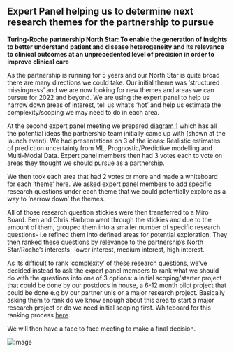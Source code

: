 ## Expert Panel helping us to determine next research themes for the partnership to pursue

**Turing-Roche partnership North Star: To enable the generation of insights to better understand patient and disease heterogeneity and its relevance to clinical outcomes at an unprecedented level of precision in order to improve clinical care**

As the partnership is running for 5 years and our North Star is quite broad there are many directions we could take. Our initial theme was ‘structured missingness’ and we are now looking for new themes and areas we can pursue for 2022 and beyond. We are using the expert panel to help us narrow down areas of interest, tell us what’s ‘hot’ and help us estimate the complexity/scoping we may need to do in each area.

At the second expert panel meeting we prepared [diagram 1](https://github.com/alan-turing-institute/turing-roche-partnership/blob/main/research/expert-panel/Potential%20Project%20ideas%20for%20the%20Turing-Roche%20partnership%20(1).pdf) which has all the potential ideas the partnership team initially came up with (shown at the launch event). We had presentations on 3 of the ideas: Realistic estimates of prediction uncertainty from ML, Prognostic/Predictive modelling and Multi-Modal Data. Expert panel members then had 3 votes each to vote on areas they thought we should pursue as a partnership.

We then took each area that had 2 votes or more and made a whiteboard for each ‘theme’ [here](https://github.com/alan-turing-institute/turing-roche-partnership/blob/main/research/expert-panel/Expert%20Panel%20Whiteboarding-%20specific%20research%20questions%20for%20topics%20and%20ranking.pdf). We asked expert panel members to add specific research questions under each theme that we could potentially explore as a way to ‘narrow down’ the themes.

All of those research question stickies were then transferred to a Miro Board. Ben and Chris Harbron went through the stickies and due to the amount of them, grouped them into a smaller number of specific research questions- i.e refined them into defined areas for potential exploration. They then ranked these questions by relevance to the partnership’s North Star/Roche’s interests- lower interest, medium interest, high interest.

As its difficult to rank ‘complexity’ of these research questions, we’ve decided instead to ask the expert panel members to rank what we should do with the questions into one of 3 options: a initial scoping/starter project that could be done by our postdocs in house, a 6-12 month pilot project that could be done e.g by our partner unis or a major research project. Basically asking them to rank do we know enough about this area to start a major research project or do we need initial scoping first. Whiteboard for this ranking process [here](https://github.com/alan-turing-institute/turing-roche-partnership/blob/main/research/expert-panel/Expert%20Panel%20Whiteboarding-%20specific%20research%20questions%20for%20topics%20and%20ranking.pdf).

We will then have a face to face meeting to make a final decision. 

![image](https://github.com/alan-turing-institute/turing-roche-partnership/assets/93144591/7980b65d-c710-4ce8-bdf4-dd79d4259a91)
